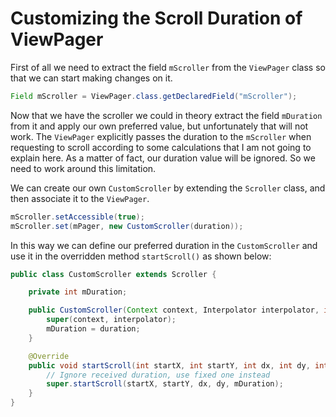 # Customizing the Scroll Duration of ViewPager

First of all we need to extract the field `mScroller` from the `ViewPager` class  so that we can start making changes on it.

```java
Field mScroller = ViewPager.class.getDeclaredField("mScroller");
```

Now that we have the scroller we could in theory extract the field `mDuration` from it and apply our own preferred value, but unfortunately that will not work. The `ViewPager` explicitly passes the duration to the `mScroller` when requesting to scroll according to some calculations that I am not going to explain here. As a matter of fact, our duration value will be ignored. So we need to work around this limitation.

We can create our own `CustomScroller` by extending the `Scroller` class, and then associate it to the `ViewPager`.

```java
mScroller.setAccessible(true);
mScroller.set(mPager, new CustomScroller(duration));
```

In this way we can define our preferred duration in the `CustomScroller` and use it in the overridden method `startScroll()` as shown below:

```java
public class CustomScroller extends Scroller {

    private int mDuration;

    public CustomScroller(Context context, Interpolator interpolator, int duration) {
        super(context, interpolator);
        mDuration = duration;
    }

    @Override
    public void startScroll(int startX, int startY, int dx, int dy, int duration) {
        // Ignore received duration, use fixed one instead
        super.startScroll(startX, startY, dx, dy, mDuration);
    }
}
